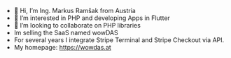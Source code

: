 - 👋 Hi, I’m Ing. Markus Ramšak from Austria
- 👀 I’m interested in PHP and developing Apps in Flutter
- 💞️ I’m looking to collaborate on PHP libraries
- Im selling the SaaS named wowDAS
- For several years I integrate Stripe Terminal and Stripe Checkout via API.
- My homepage: https://wowdas.at
